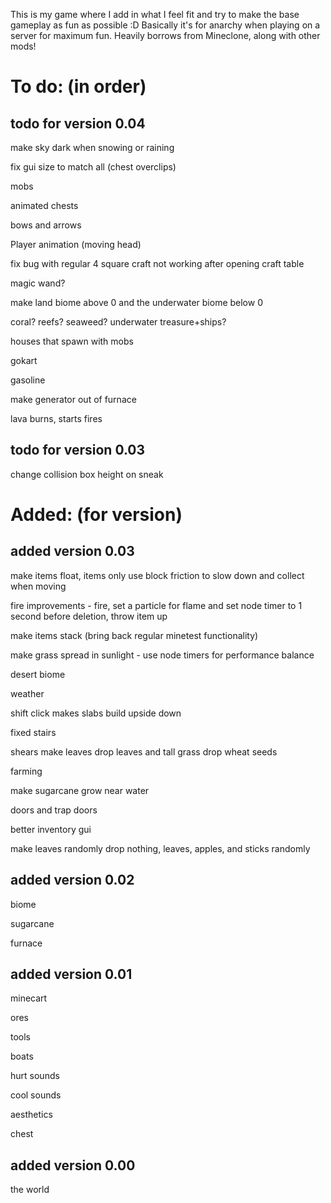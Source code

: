 This is my game where I add in what I feel fit and try to make the base gameplay as fun as possible :D
Basically it's for anarchy when playing on a server for maximum fun.
Heavily borrows from Mineclone, along with other mods!

# To do: (in order)

## todo for version 0.04

make sky dark when snowing or raining

fix gui size to match all (chest overclips)

mobs

animated chests

bows and arrows

Player animation (moving head)

fix bug with regular 4 square craft not working after opening craft table

magic wand?

make land biome above 0 and the underwater biome below 0

coral? reefs? seaweed? underwater treasure+ships?

houses that spawn with mobs

gokart

gasoline

make generator out of furnace

lava burns, starts fires



## todo for version 0.03



change collision box height on sneak


# Added: (for version)

## added version 0.03

make items float, items only use block friction to slow down and collect when moving

fire improvements -  fire, set a particle for flame and set node timer to 1 second before deletion, throw  item up

make items stack (bring back regular minetest functionality)

make grass spread in sunlight - use node timers for performance balance

desert biome

weather

shift click makes slabs build upside down

fixed stairs

shears make leaves drop leaves and tall grass drop wheat seeds

farming

make sugarcane grow near water

doors and trap doors

better inventory gui

make leaves randomly drop nothing, leaves, apples, and sticks randomly


## added version 0.02

biome

sugarcane

furnace

## added version 0.01

minecart

ores

tools

boats

hurt sounds

cool sounds

aesthetics

chest

## added version 0.00

the world
